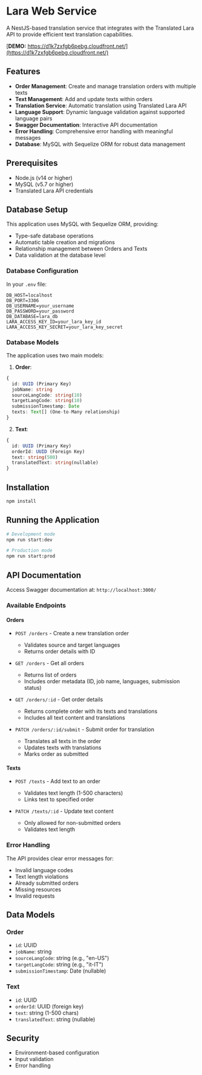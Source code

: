 # Lara Web Service

A NestJS-based translation service that integrates with the Translated Lara API to provide efficient text translation capabilities.

[**DEMO:** https://d1k7zxfgb6pebg.cloudfront.net/](https://d1k7zxfgb6pebg.cloudfront.net/)

## Features

- **Order Management**: Create and manage translation orders with multiple texts
- **Text Management**: Add and update texts within orders
- **Translation Service**: Automatic translation using Translated Lara API
- **Language Support**: Dynamic language validation against supported language pairs
- **Swagger Documentation**: Interactive API documentation
- **Error Handling**: Comprehensive error handling with meaningful messages
- **Database**: MySQL with Sequelize ORM for robust data management

## Prerequisites

- Node.js (v14 or higher)
- MySQL (v5.7 or higher)
- Translated Lara API credentials

## Database Setup

This application uses MySQL with Sequelize ORM, providing:
- Type-safe database operations
- Automatic table creation and migrations
- Relationship management between Orders and Texts
- Data validation at the database level

### Database Configuration

In your `.env` file:
```env
DB_HOST=localhost
DB_PORT=3306
DB_USERNAME=your_username
DB_PASSWORD=your_password
DB_DATABASE=lara_db
LARA_ACCESS_KEY_ID=your_lara_key_id
LARA_ACCESS_KEY_SECRET=your_lara_key_secret
```

### Database Models

The application uses two main models:

1. **Order**:
```typescript
{
  id: UUID (Primary Key)
  jobName: string
  sourceLangCode: string(10)
  targetLangCode: string(10)
  submissionTimestamp: Date
  texts: Text[] (One-to-Many relationship)
}
```

2. **Text**:
```typescript
{
  id: UUID (Primary Key)
  orderId: UUID (Foreign Key)
  text: string(500)
  translatedText: string(nullable)
}
```

## Installation

```bash
npm install
```

## Running the Application

```bash
# Development mode
npm run start:dev

# Production mode
npm run start:prod
```

## API Documentation

Access Swagger documentation at: `http://localhost:3000/`

### Available Endpoints

#### Orders

- `POST /orders` - Create a new translation order
  - Validates source and target languages
  - Returns order details with ID

- `GET /orders` - Get all orders
  - Returns list of orders
  - Includes order metadata (ID, job name, languages, submission status)

- `GET /orders/:id` - Get order details
  - Returns complete order with its texts and translations
  - Includes all text content and translations

- `PATCH /orders/:id/submit` - Submit order for translation
  - Translates all texts in the order
  - Updates texts with translations
  - Marks order as submitted

#### Texts

- `POST /texts` - Add text to an order
  - Validates text length (1-500 characters)
  - Links text to specified order

- `PATCH /texts/:id` - Update text content
  - Only allowed for non-submitted orders
  - Validates text length

### Error Handling

The API provides clear error messages for:
- Invalid language codes
- Text length violations
- Already submitted orders
- Missing resources
- Invalid requests

## Data Models

### Order
- `id`: UUID
- `jobName`: string
- `sourceLangCode`: string (e.g., "en-US")
- `targetLangCode`: string (e.g., "it-IT")
- `submissionTimestamp`: Date (nullable)

### Text
- `id`: UUID
- `orderId`: UUID (foreign key)
- `text`: string (1-500 chars)
- `translatedText`: string (nullable)

## Security

- Environment-based configuration
- Input validation
- Error handling
